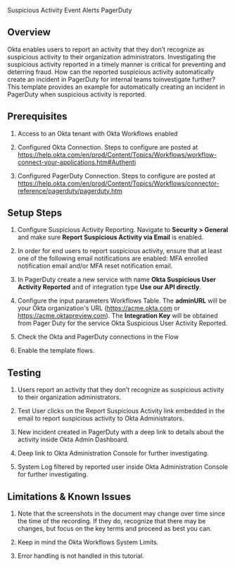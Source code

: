 
Suspicious Activity Event Alerts PagerDuty

## Overview

Okta enables users to report an activity that they don’t recognize as
suspicious activity to their organization administrators. Investigating
the suspicious activity reported in a timely manner is critical for
preventing and deterring fraud. How can the reported suspicious activity automatically create an incident in PagerDuty for internal teams toinvestigate further? This template provides an example for automatically creating an incident in PagerDuty when suspicious activity is reported.

## Prerequisites

1. Access to an Okta tenant with Okta Workflows enabled

2. Configured Okta Connection. Steps to configure are posted at <a  href="https://www.google.com/url?q=https://help.okta.com/en/prod/Content/Topics/Workflows/workflow-connect-your-applications.htm%23Authenti&amp;sa=D&amp;source=editors&amp;ust=1638150140707000&amp;usg=AOvVaw39eOaxdDdIdFOjp5SxD95V"  class="c10">https://help.okta.com/en/prod/Content/Topics/Workflows/workflow-connect-your-applications.htm#Authenti</a>

3. Configured PagerDuty Connection. Steps to configure are posted at <a  href="https://www.google.com/url?q=https://help.okta.com/en/prod/Content/Topics/Workflows/connector-reference/pagerduty/pagerduty.htm&amp;sa=D&amp;source=editors&amp;ust=1638150140708000&amp;usg=AOvVaw3JBwcqxolqs8QAgMqwyH9o"  class="c10">https://help.okta.com/en/prod/Content/Topics/Workflows/connector-reference/pagerduty/pagerduty.htm</a>

## Setup Steps

1. Configure Suspicious Activity Reporting. Navigate to **Security > General** and make sure **Report Suspicious Activity via Email** is enabled.

2. In order for end users to report suspicious activity, ensure that at
least one of the following email notifications are enabled: MFA enrolled notification email and/or MFA reset notification email.

3. In PagerDuty create a new service with name **Okta Suspicious User Activity Reported** and of integration type **Use our API directly**.

4. Configure the input parameters Workflows Table. The **adminURL** will be your Okta organization's URL (https://acme.okta.com or https://acme.oktapreview.com). The **Integration Key** will be obtained from Pager Duty for the service Okta Suspicious User Activity Reported.

5. Check the Okta and PagerDuty connections in the Flow

6. Enable the template flows.

## Testing
1. Users report an activity that they don’t recognize as suspicious activity to their organization administrators.

2. Test User clicks on the Report Suspicious Activity link embedded in the email to report suspicious activity to Okta Administrators.

3. New incident created in PagerDuty with a deep link to details about the activity inside Okta Admin Dashboard.

4. Deep link to Okta Administration Console for further investigating.

5. System Log filtered by reported user inside Okta Administration Console for further investigating.

## Limitations & Known Issues

1. Note that the screenshots in the document may change over time since the time of the recording. If they do, recognize that there may be changes, but focus on the key terms and proceed as best you can.

2. Keep in mind the Okta Workflows System Limits.

3. Error handling is not handled in this tutorial.